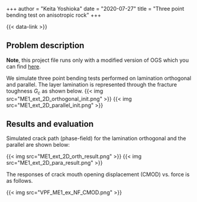 +++
author = "Keita Yoshioka"
date = "2020-07-27"
title = "Three point bending test on anisotropic rock"
+++

{{< data-link >}}

## Problem description

**Note**, this project file runs only with a modified version of OGS
which you can find [here](https://github.com/KeitaYoshioka/ogs/tree/H2M_phasefield).

We simulate three point bending tests performed on lamination orthogonal and parallel. The layer lamination is represented through the fracture toughness $G_c$ as shown below.
{{< img src="ME1_ext_2D_orthogonal_init.png" >}}
{{< img src="ME1_ext_2D_parallel_init.png" >}}

## Results and evaluation

Simulated crack path (phase-field) for the lamination orthogonal and the parallel are shown below:

{{< img src="ME1_ext_2D_orth_result.png" >}}
{{< img src="ME1_ext_2D_para_result.png" >}}

The responses of crack mouth opening displacement (CMOD) vs. force is as follows.

{{< img src="VPF_ME1_ex_NF_CMOD.png" >}}
